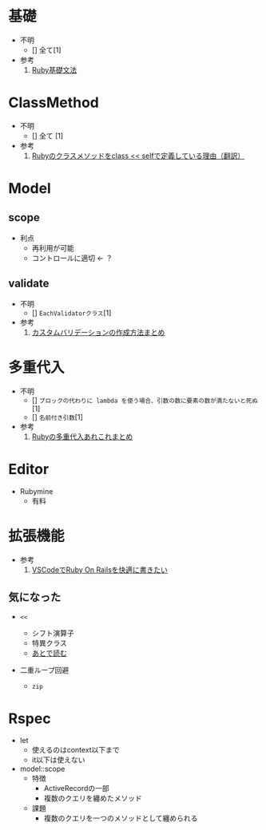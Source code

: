 # 基礎
- 不明
  - [] 全て[1]
- 参考
  1. [Ruby基礎文法](https://qiita.com/Fendo181/items/eb2cb17f32d99aa01f59)

# ClassMethod
- 不明
  - [] 全て [1]
- 参考
  1. [Rubyのクラスメソッドをclass << selfで定義している理由（翻訳）](https://techracho.bpsinc.jp/hachi8833/2017_12_21/49467)

# Model
## scope
- 利点
  - 再利用が可能
  - コントロールに適切 ← ？

## validate
- 不明
  - [] `EachValidatorクラス`[1]
- 参考
  1. [カスタムバリデーションの作成方法まとめ](https://qrunch.net/@hikey/entries/HZv7DnkeDThTjl5b)

# 多重代入
- 不明
  - [] `ブロックの代わりに lambda を使う場合、引数の数に要素の数が満たないと死ぬ`[1]
  - [] `名前付き引数`[1]
- 参考
  1. [Rubyの多重代入あれこれまとめ](https://qiita.com/yancya/items/c557864f307d429bbde4)

# Editor
- Rubymine
  - 有料

# 拡張機能
- 参考
  1. [VSCodeでRuby On Railsを快適に書きたい](https://qiita.com/sensuikan1973/items/219a843e4654e6c2e10d)

## 気になった
- `<<`
  - シフト演算子
  - 特異クラス
  - [あとで読む](https://qiita.com/fukumone/items/95117f418dec590ebbc8)

- 二重ループ回避
  - `zip`


# Rspec
- let
  - 使えるのはcontext以下まで
  - it以下は使えない
- model::scope
  - 特徴
    - ActiveRecordの一部
    - 複数のクエリを纏めたメソッド
  - 課題
    - 複数のクエリを一つのメソッドとして纏められる
